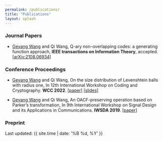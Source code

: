 ```yaml
---
permalink: /publications/
title: "Publications"
layout: splash
---
```


### Journal Papers

- <u>Geyang Wang</u> and Qi Wang, Q-ary non-overlapping codes: a generating function approach, **IEEE transactions on Information Theory**, accepted. [[arXiv:2108.06934](https://arxiv.org/abs/2108.06934)]

### Conference Proceedings

- <u>Geyang Wang</u> and Qi Wang, On the size distribution of Levenshtein balls with radius one, In 12th International Workshop on Coding and Cryptography. **WCC 2022**. [[paper]](https://www.wcc2022.uni-rostock.de/storages/uni-rostock/Tagungen/WCC2022/Papers/WCC_2022_paper_55.pdf) [[slides]](https://geyang.wang/assets/slides/WCC2022_slides.pdf)

- <u>Geyang Wang</u> and Qi Wang, An OACF-preserving operation based on Parker’s transformation, In 9th International Workshop on Signal Design and its Applications in Communications. **IWSDA 2019**. [[paper](https://arxiv.org/abs/2004.03799)]


### Preprint

<!-- - <u>Geyang Wang</u> and Qi Wang, On the size distribution of Levenshtein balls with radius one, submitted to **IEEE transactions on Information Theory** [[arXiv:2108.06934](https://arxiv.org/abs/2108.06934)]. -->




<!-- Last updated: April 6, 2022 -->
Last updated: {{ site.time | date: '%B %d, %Y' }}